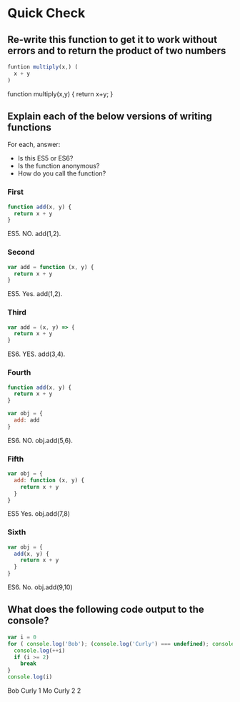 # Quick Check

## Re-write this function to get it to work without errors and to return the product of two numbers

```js
funtion multiply(x,) (
  x + y
)
```

function multiply(x,y) {
  return x+y;
}

## Explain each of the below versions of writing functions

For each, answer:
- Is this ES5 or ES6?
- Is the function anonymous?
- How do you call the function?

### First

```js
function add(x, y) {
  return x + y
}
```
ES5.
NO.
add(1,2).

### Second

```js
var add = function (x, y) {
  return x + y
}
```

ES5.
Yes.
add(1,2).


### Third

```js
var add = (x, y) => {
  return x + y
}
```

ES6.
YES.
add(3,4).

### Fourth

```js
function add(x, y) {
  return x + y
}

var obj = {
  add: add
}
```

ES6.
NO.
obj.add(5,6).

### Fifth

```js
var obj = {
  add: function (x, y) {
    return x + y
  }
}
```
ES5
Yes.
obj.add(7,8)

### Sixth

```js
var obj = {
  add(x, y) {
    return x + y
  }
}
```

ES6.
No.
obj.add(9,10)

## What does the following code output to the console?

```js
var i = 0
for ( console.log('Bob'); (console.log('Curly') === undefined); console('Mo') ) { 
  console.log(++i)
  if (i >= 2)
    break
}
console.log(i)
```

Bob
Curly
1 
Mo
Curly
2
2


